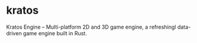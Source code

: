 # kratos
Kratos Engine – Multi-platform 2D and 3D game engine, a refreshingl data-driven game engine built in Rust.
